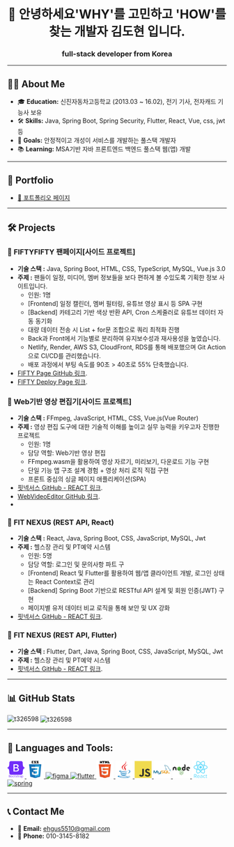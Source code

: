 <h1 align="center"> 👋 안녕하세요'WHY'를 고민하고 'HOW'를 찾는 개발자 김도현 입니다.</h1>
<h3 align="center">full-stack developer from Korea</h3>

---

## 👨‍💻 **About Me**  
- 🎓 **Education:** 신진자동차고등학교 (2013.03 ~ 16.02), 전기 기사, 전자캐드 기능사 보유
- 🛠️ **Skills:** Java, Spring Boot, Spring Security, Flutter, React, Vue, css, jwt 등  
- 🎯 **Goals:** 안정적이고 개성이 서비스를 개발하는 풀스택 개발자  
- 📚 **Learning:** MSA기반 자바 프론트엔드 백엔드 풀스택 웹(앱) 개발


---

## 📂 **Portfolio**  
- [📝 포트폴리오 페이지](https://dhprofile.netlify.app/)  

---

## 🛠️ **Projects**  

### 📌 **FIFTYFIFTY 팬페이지[사이드 프로젝트]**  
- **기술 스택 :** Java, Spring Boot, HTML, CSS, TypeScript, MySQL, Vue.js 3.0 
- **주제 :** 팬들이 일정, 미디어, 멤버 정보들을 보다 편하게 볼 수있도록 기획한 정보 사이트입니다.
  - 인원: 1명
  - [Frontend] 일정 캘린더, 멤버 필터링, 유튜브 영상 표시 등 SPA 구현
  - [Backend] 카테고리 기반 색상 반환 API, Cron 스케줄러로 유튜브 데이터 자동 동기화
  - 대량 데이터 전송 시 List + for문 조합으로 쿼리 최적화 진행
  - Back과 Front에서 기능별로 분리하여 유지보수성과 재사용성을 높였습니다.
  - Netlify, Render, AWS S3, CloudFront, RDS를 통해 배포했으며 Git Action으로 CI/CD를 관리했습니다.
  - 배포 과정에서 부팅 속도를 90초 > 40초로 55% 단축했습니다.
- [FIFTY Page GitHub 링크](https://github.com/t326598/fiftyfiftypage.git).
- [FIFTY Deploy Page 링크](https://fiftypage.netlify.app/).

### 📌 **Web기반 영상 편집기[사이드 프로젝트]**  
- **기술 스택 :** FFmpeg, JavaScript, HTML, CSS, Vue.js(Vue Router)
- **주제 :** 영상 편집 도구에 대한 기술적 이해를 높이고 실무 능력을 키우고자 진행한 프로젝트
  - 인원: 1명
  - 담당 역할: Web기반 영상 편집
  - FFmpeg.wasm을 활용하여 영상 자르기, 미리보기, 다운로드 기능 구현
  - 단일 기능 앱 구조 설계 경험 + 영상 처리 로직 직접 구현
  - 프론트 중심의 싱글 페이지 애플리케이션(SPA)
- [핏넥서스 GitHub - REACT 링크](https://github.com/t326598/MSA9_GYM_REST).
- [WebVideoEditor GitHub 링크](https://github.com/t326598/WebVideoEditor.git).
- 
### 📌 **FIT NEXUS (REST API, React)**
- **기술 스택 :** React, Java, Spring Boot, CSS, JavaScript, MySQL, Jwt
- **주제 :** 헬스장 관리 및 PT예약 시스템
  - 인원: 5명
  - 담당 역할: 로그인 및 문의사항 파트 구
  - [Frontend] React 및 Flutter를 활용하여 웹/앱 클라이언트 개발, 로그인 상태는 React Context로 관리
  - [Backend] Spring Boot 기반으로 RESTful API 설계 및 회원 인증(JWT) 구현
  - 페이지별 유저 데이터 비교 로직을 통해 보안 및 UX 강화
- [핏넥서스 GitHub - REACT 링크](https://github.com/t326598/MSA9_GYM_REST).

### 📌 **FIT NEXUS (REST API, Flutter)**
- **기술 스택 :** Flutter, Dart, Java, Spring Boot, CSS, JavaScript, MySQL, Jwt
- **주제 :** 헬스장 관리 및 PT예약 시스템
- [핏넥서스 GitHub - REACT 링크](https://github.com/t326598/MSA9_GYM_FLUTTER).

---
## 📊 **GitHub Stats**  

<p><img align="left" src="https://github-readme-stats.vercel.app/api/top-langs?username=t326598&show_icons=true&locale=en&layout=compact" alt="t326598" /></p>
<p>&nbsp;<img align="center" src="https://github-readme-stats.vercel.app/api?username=t326598&show_icons=true&locale=en" alt="t326598" /></p>

---


## 🚀 **Languages and Tools:**  
<p align="left"> 
  <a href="https://getbootstrap.com" target="_blank" rel="noreferrer"> <img src="https://raw.githubusercontent.com/devicons/devicon/master/icons/bootstrap/bootstrap-plain-wordmark.svg" alt="bootstrap" width="40" height="40"/> </a> 
  <a href="https://www.w3schools.com/css/" target="_blank" rel="noreferrer"> <img src="https://raw.githubusercontent.com/devicons/devicon/master/icons/css3/css3-original-wordmark.svg" alt="css3" width="40" height="40"/> </a> 
  <a href="https://www.figma.com/" target="_blank" rel="noreferrer"> <img src="https://www.vectorlogo.zone/logos/figma/figma-icon.svg" alt="figma" width="40" height="40"/> </a> 
  <a href="https://flutter.dev" target="_blank" rel="noreferrer"> <img src="https://www.vectorlogo.zone/logos/flutterio/flutterio-icon.svg" alt="flutter" width="40" height="40"/> </a> 
  <a href="https://www.w3.org/html/" target="_blank" rel="noreferrer"> <img src="https://raw.githubusercontent.com/devicons/devicon/master/icons/html5/html5-original-wordmark.svg" alt="html5" width="40" height="40"/> </a> 
  <a href="https://www.java.com" target="_blank" rel="noreferrer"> <img src="https://raw.githubusercontent.com/devicons/devicon/master/icons/java/java-original.svg" alt="java" width="40" height="40"/> </a> 
  <a href="https://developer.mozilla.org/en-US/docs/Web/JavaScript" target="_blank" rel="noreferrer"> <img src="https://raw.githubusercontent.com/devicons/devicon/master/icons/javascript/javascript-original.svg" alt="javascript" width="40" height="40"/> </a> 
  <a href="https://www.mysql.com/" target="_blank" rel="noreferrer"> <img src="https://raw.githubusercontent.com/devicons/devicon/master/icons/mysql/mysql-original-wordmark.svg" alt="mysql" width="40" height="40"/> </a> 
  <a href="https://nodejs.org" target="_blank" rel="noreferrer"> <img src="https://raw.githubusercontent.com/devicons/devicon/master/icons/nodejs/nodejs-original-wordmark.svg" alt="nodejs" width="40" height="40"/> </a> 
  <a href="https://reactjs.org/" target="_blank" rel="noreferrer"> <img src="https://raw.githubusercontent.com/devicons/devicon/master/icons/react/react-original-wordmark.svg" alt="react" width="40" height="40"/> </a> 
  <a href="https://spring.io/" target="_blank" rel="noreferrer"> <img src="https://www.vectorlogo.zone/logos/springio/springio-icon.svg" alt="spring" width="40" height="40"/> </a> 
</p>

---




## 📞 **Contact Me**  

- 📧 **Email:** [ehgus5510@gmail.com](mailto:ehgus5510@gmail.com)  
- 📱 **Phone:** 010-3145-8182  



